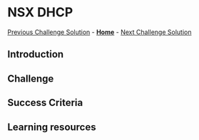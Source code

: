# NSX DHCP
[Previous Challenge Solution](./06-HCX-Site-Pair.md) - **[Home](../Readme.md)** - [Next Challenge Solution](./08-HCX-Compute-Profiles.md)

## Introduction

## Challenge 

## Success Criteria

## Learning resources